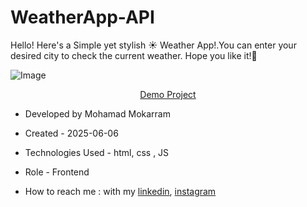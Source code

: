 # WeatherApp-API
<p>Hello! Here's a Simple yet stylish ☀️ Weather App!.You can enter your desired city to check the current weather. Hope you like it!🚀</p>

![Image](https://github.com/user-attachments/assets/80e72929-28b6-4118-bb2d-9c7d76599c99)
<p align="center"><a href="https://mohamadmokarram.github.io/WeatherApp-API/">Demo Project</a></p>


- Developed by Mohamad Mokarram

- Created - 2025-06-06

- Technologies Used -  html, css , JS 

- Role - Frontend

- How to reach me : with my [linkedin](https://www.linkedin.com/in/mohamad-mokaram-05b873200/), [instagram](https://www.instagram.com/mokaram_frontdeveloper/)
